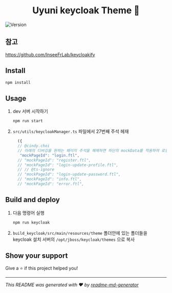 <h1 align="center">Uyuni keycloak Theme 👋</h1>
<p>
  <img alt="Version" src="https://img.shields.io/badge/version-1.2.5.2-red.svg?cacheSeconds=2592000" />
</p>

## 참고

https://github.com/InseeFrLab/keycloakify

## Install

```sh
npm install
```

## Usage

1. dev 서버 시작하기

   ```sh
   npm run start
   ```

2. `src/utils/keycloakManager.ts` 파일에서 27번째 주석 헤재
   ```typescript
     ({
     // @cindy.choi
     // 아래의 디버깅을 원하는 페이지 주석을 해제하면 하단의 mockData를 적용하여 로컬에 페이지를 띄울 수 있습니다.
      "mockPageId": "login.ftl",
     // "mockPageId": "register.ftl",
     // "mockPageId": "login-update-profile.ftl",
     // // @ts-ignore
     // "mockPageId": "login-update-password.ftl",
     // "mockPageId": "info.ftl",
     // "mockPageId": "error.ftl",
   ```

## Build and deploy

1. 다음 명령어 실행

   ```sh
   npm run keycloak
   ```

2. `build_keycloak/src/main/resources/theme` 폴더안에 있는 폴더들을 keycloak 설치 서버의 `/opt/jboss/keycloak/themes` 으로 복사

## Show your support

Give a ⭐️ if this project helped you!

---

_This README was generated with ❤️ by [readme-md-generator](https://github.com/kefranabg/readme-md-generator)_
